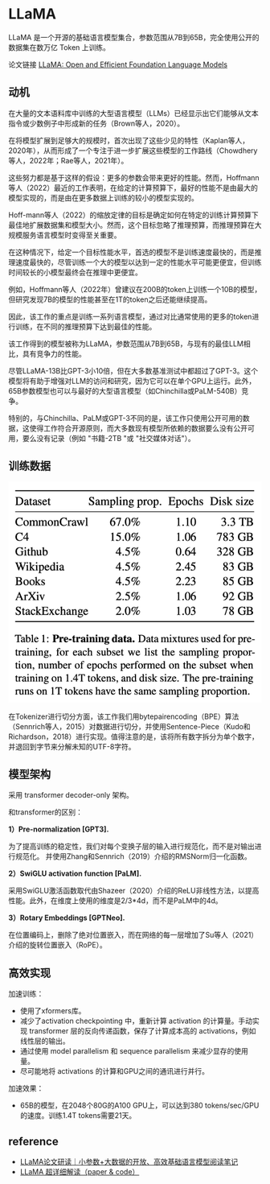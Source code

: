 # LLaMA

LLaMA 是一个开源的基础语言模型集合，参数范围从7B到65B，完全使用公开的数据集在数万亿 Token 上训练。

论文链接 [LLaMA: Open and Efficient Foundation Language Models](https://arxiv.org/pdf/2302.13971.pdf)

## 动机
在大量的文本语料库中训练的大型语言模型（LLMs）已经显示出它们能够从文本指令或少数例子中形成新的任务（Brown等人，2020）。

在将模型扩展到足够大的规模时，首次出现了这些少见的特性（Kaplan等人，2020年），从而形成了一个专注于进一步扩展这些模型的工作路线（Chowdhery等人，2022年；Rae等人，2021年）。

这些努力都是基于这样的假设：更多的参数会带来更好的性能。然而，Hoffmann等人（2022）最近的工作表明，在给定的计算预算下，最好的性能不是由最大的模型实现的，而是由在更多数据上训练的较小的模型实现的。

Hoff-mann等人（2022）的缩放定律的目标是确定如何在特定的训练计算预算下最佳地扩展数据集和模型大小。然而，这个目标忽略了推理预算，而推理预算在大规模服务语言模型时变得至关重要。

在这种情况下，给定一个目标性能水平，首选的模型不是训练速度最快的，而是推理速度最快的，尽管训练一个大的模型以达到一定的性能水平可能更便宜，但训练时间较长的小模型最终会在推理中更便宜。

例如，Hoffmann等人（2022年）曾建议在200B的token上训练一个10B的模型，但研究发现7B的模型的性能甚至在1T的token之后还能继续提高。

因此，该工作的重点是训练一系列语言模型，通过对比通常使用的更多的token进行训练，在不同的推理预算下达到最佳的性能。

该工作得到的模型被称为LLaMA，参数范围从7B到65B，与现有的最佳LLM相比，具有竞争力的性能。

尽管LLaMA-13B比GPT-3小10倍，但在大多数基准测试中都超过了GPT-3。这个模型将有助于增强对LLM的访问和研究，因为它可以在单个GPU上运行。此外，65B参数模型也可以与最好的大型语言模型（如Chinchilla或PaLM-540B）竞争。

特别的，与Chinchilla、PaLM或GPT-3不同的是，该工作只使用公开可用的数据，这使得工作符合开源原则，而大多数现有模型所依赖的数据要么没有公开可用，要么没有记录（例如 "书籍-2TB "或 "社交媒体对话"）。


## 训练数据
![Alt text](image.png)

在Tokenizer进行切分方面，该工作我们用bytepairencoding（BPE）算法（Sennrich等人，2015）对数据进行切分，并使用Sentence-Piece（Kudo和Richardson，2018）进行实现。值得注意的是，该将所有数字拆分为单个数字，并退回到字节来分解未知的UTF-8字符。

## 模型架构
采用 transformer decoder-only 架构。

和transformer的区别：

**1）Pre-normalization [GPT3].**

为了提高训练的稳定性，我们对每个变换子层的输入进行规范化，而不是对输出进行规范化。
并使用Zhang和Sennrich（2019）介绍的RMSNorm归一化函数。

**2）SwiGLU activation function [PaLM].**

采用SwiGLU激活函数取代由Shazeer（2020）介绍的ReLU非线性方法，以提高性能。此外，在维度上使用的维度是2/3*4d，而不是PaLM中的4d。

**3）Rotary Embeddings [GPTNeo].**

在位置编码上，删除了绝对位置嵌入，而在网络的每一层增加了Su等人（2021）介绍的旋转位置嵌入（RoPE）。

## 高效实现
加速训练：
- 使用了xformers库。
- 减少了activation checkpointing 中，重新计算 activation 的计算量。手动实现 transformer 层的反向传递函数，保存了计算成本高的 activations，例如线性层的输出。
- 通过使用 model parallelism 和 sequence parallelism 来减少显存的使用量。
- 尽可能地将 activations 的计算和GPU之间的通讯进行并行。

加速效果：
- 65B的模型，在2048个80G的A100 GPU上，可以达到380 tokens/sec/GPU的速度。训练1.4T tokens需要21天。

## reference
- [LLaMA论文研读｜小参数+大数据的开放、高效基础语言模型阅读笔记](https://hub.baai.ac.cn/view/24440)
- [LLaMA 超详细解读（paper & code）](https://zhuanlan.zhihu.com/p/632102048)